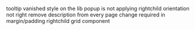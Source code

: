 tooltip vanished
style on the lib popup is not applying
rightchild orientation not right
remove description from every page
change required in margin/padding rightchild grid component